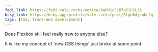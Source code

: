 ```yaml
---
fedi_link: https://fedi.vale.rocks/notice/AqOHjcCLB7gI1HJLii
bsky_link: https://bsky.app/profile/vale.rocks/post/3lgh64jsohc2g
tags: [CSS, front-end development]
---
```


Does Flexbox still feel really new to anyone else?

It is like my concept of 'new CSS things' just broke at some point.
